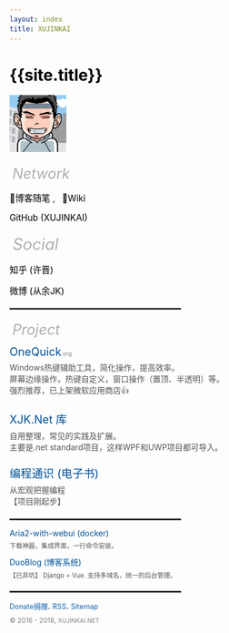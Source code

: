 ```yaml
---
layout: index
title: XUJINKAI
---
```

<style>
.index-content {
	max-width: 500px;
}
a, a:visited {
  text-decoration: none;
  color: black;
}
a:hover {
	text-decoration: underline;
}
.avatar {
  max-height: 100px;
}
.section {
  color: rgba(128, 128, 128, 0.63);
  font-style: italic;
  font-size: 1.8em;
  margin-top: 20px;
  margin-bottom: 12px;
  margin-left: .2em;
}
hr {
	width: 300px;
	margin-left: 0;
	margin-top: 20px;
	border-style: solid;
	border-color: #8080803d;
	border-width: thin;
}
.links {
  font-size: 1.1em;
}
.project {
  margin-top: .5em;
  margin-bottom: 1.5em;
}
.project .project-title {
  font-size: 1.4em;
  color: #005298;
}
.project .project-desc {
  color: #545454;
  font-size: 1em;
  margin-top: 5px;
}
.project-others {
  margin-top: .5em;
  margin-bottom: .8em;
}
.project-others .project-title {
  font-size: 1em;
  color: #005298;
}
.project-others .project-desc {
  color: #545454;
  font-size: .8em;
  margin-top: 5px;
}
.footer a {
	font-size: .9em;
  color: rgba(0, 93, 174, 0.95);
}
</style>

<h1><a href="/">{{site.title}}</a></h1>
<img class="avatar" src="/img/jk.png">

<div class="section">Network</div>

<div class="links">
<p>
	<a href="/posts"><span>📝</span>博客随笔</a>
	<span style="margin-right: .5em;">, </span>
	<a href="https://wiki.xujinkai.net" target="_blank"><span>📖</span>Wiki</a>
</p>

<p>
<a href="https://github.com/XUJINKAI" target="_blank">GitHub (XUJINKAI)</a>
</p>

<div class="section">Social</div>

<p>
<a href="https://www.zhihu.com/people/xxxjin" target="_blank">知乎 (许晋)</a>
</p>

<p>
<a href="http://weibo.com/johnkale" target="_blank">微博 (从余JK)</a>
</p>
</div>

<hr>

<div class="section">Project</div>

<div class="project">
<a class="project-title" href="http://onequick.org/" target="_blank">OneQuick<span style="font-size: .5em; color: gray;">.org</span></a>
<div class="project-desc">
Windows热键辅助工具，简化操作，提高效率。<br>
屏幕边缘操作，热键自定义，窗口操作（置顶、半透明）等。<br>
强烈推荐，已上架微软应用商店👍
</div>
</div>

<div class="project">
<a class="project-title" href="https://github.com/XUJINKAI/XJKdotNetLibrary" target="_blank">XJK.Net 库</a>
<div class="project-desc">
自用整理，常见的实践及扩展。<br>
主要是.net standard项目，这样WPF和UWP项目都可导入。
</div>
</div>

<div class="project">
<a class="project-title" href="https://program.gitbook.io/index/" target="_blank">编程通识 (电子书)</a>
<div class="project-desc">
从宏观把握编程<br>
【项目刚起步】
</div>
</div>

<hr>

<div class="project-others">
<a class="project-title" href="https://hub.docker.com/r/xujinkai/aria2-with-webui/" target="_blank">Aria2-with-webui (docker)</a>
<div class="project-desc">
下载神器，集成界面，一行命令安装。
</div>
</div>

<div class="project-others">
<a class="project-title" href="https://github.com/XUJINKAI/DuoBlog" target="_blank">DuoBlog (博客系统)</a>
<div class="project-desc">
【已弃坑】 Django + Vue. 支持多域名，统一的后台管理。
</div>
</div>


<hr>

<div class="footer">
<a href="/donate">Donate捐赠</a>. 
<a href="/feed.xml">RSS</a>.
<a href="/sitemap.xml">Sitemap</a>

<div style="height: 6px;"></div>
<small style="color: gray;">© 2016 - 2018, <a href="https://github.com/XUJINKAI/XUJINKAI.github.io" target="_blank" style="color: gray;">XUJINKAI.NET</a></small>
</div>